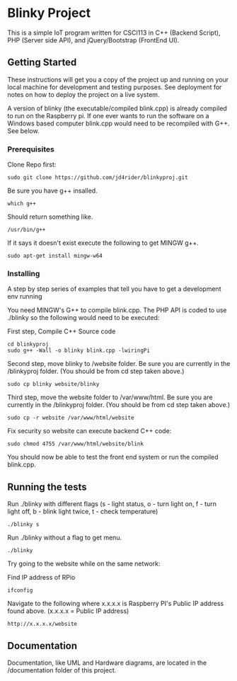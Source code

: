 # Blinky Project

This is a simple IoT program written for CSCI113 in C++ (Backend Script), PHP (Server side API), and jQuery/Bootstrap (FrontEnd UI).  

## Getting Started

These instructions will get you a copy of the project up and running on your local machine for development and testing purposes. See deployment for notes on how to deploy the project on a live system.

A version of blinky (the executable/compiled blink.cpp) is already compiled to run on the Raspberry pi.  If one ever wants to run the software on a Windows based computer blink.cpp would need to be recompiled with G++. See below.

### Prerequisites

Clone Repo first:

```
sudo git clone https://github.com/jd4rider/blinkyproj.git
```

Be sure you have g++ insalled.

```
which g++
```

Should return something like.

```
/usr/bin/g++
```

If it says it doesn't exist execute the following to get MINGW g++.

```
sudo apt-get install mingw-w64
```

### Installing

A step by step series of examples that tell you have to get a development env running

You need MINGW's G++ to compile blink.cpp.  The PHP API is coded to use ./blinky so the following would need to be executed:

First step, Compile C++ Source code

```
cd blinkyproj
sudo g++ -Wall -o blinky blink.cpp -lwiringPi
```
Second step, move blinky to /website folder. Be sure you are currently in the /blinkyproj folder. (You should be from cd step taken above.) 

```
sudo cp blinky website/blinky
```

Third step, move the website folder to /var/www/html. Be sure you are currently in the /blinkyproj folder. (You should be from cd step taken above.) 

```
sudo cp -r website /var/www/html/website
```

Fix security so website can execute backend C++ code:

```
sudo chmod 4755 /var/www/html/website/blink
```

You should now be able to test the front end system or run the compiled blink.cpp.

## Running the tests

Run ./blinky with different flags (s - light status, o - turn light on, f - turn light off, b - blink light twice, t - check temperature)

```
./blinky s
```

Run ./blinky without a flag to get menu.

```
./blinky
```

Try going to the website while on the same network:

Find IP address of RPio 

```
ifconfig
```

Navigate to the following where x.x.x.x is Raspberry PI's Public IP address found above. (x.x.x.x = Public IP address)

```
http://x.x.x.x/website
```

## Documentation

Documentation, like UML and Hardware diagrams, are located in the /documentation folder of this project.